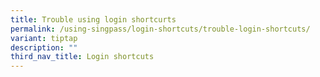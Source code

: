 ```yaml
---
title: Trouble using login shortcurts
permalink: /using-singpass/login-shortcuts/trouble-login-shortcuts/
variant: tiptap
description: ""
third_nav_title: Login shortcuts
---
```

